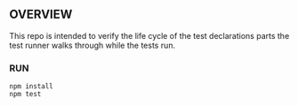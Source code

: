## OVERVIEW 

This repo is intended to verify the life cycle of the test declarations parts the test runner walks through while the tests run. 


### RUN

```
npm install 
npm test
```